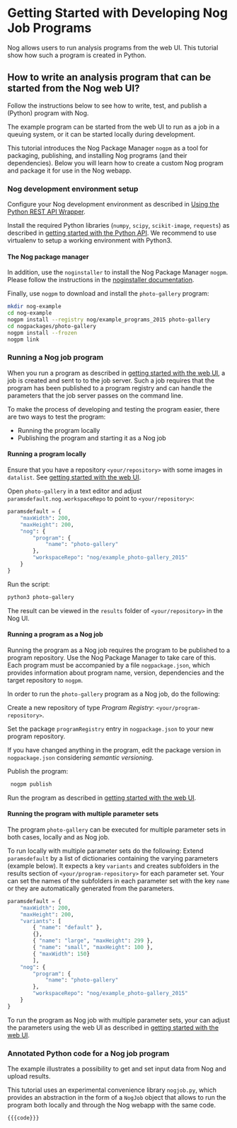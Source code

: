 # Getting Started with Developing Nog Job Programs

Nog allows users to run analysis programs from the web UI.  This tutorial show
how such a program is created in Python.

<!-- toc -->

## How to write an analysis program that can be started from the Nog web UI?

Follow the instructions below to see how to write, test, and publish a
(Python) program with Nog.

The example program can be started from the web UI to run as a job in a queuing
system, or it can be started locally during development.

This tutorial introduces the Nog Package Manager `nogpm` as a tool for
packaging, publishing, and installing Nog programs (and their dependencies).
Below you will learn how to create a custom Nog program and package it for use
in the Nog webapp.

### Nog development environment setup

Configure your Nog development environment as described in [Using the Python
REST API Wrapper](/tutorial-nogpy.md#configure-the-environment-for-nogpy).  

Install the required Python libraries (`numpy`, `scipy`, `scikit-image`,
`requests`) as described in [getting started with the Python
API](./tutorial-python-api-basics.md).  We recommend to use virtualenv to
setup a working environment with Python3.

#### The Nog package manager

In addition, use the `noginstaller` to install the Nog Package Manager `nogpm`.
Please follow the instructions in the [noginstaller
documentation](/nog/packages/files/programs/noginstaller/index!0).

Finally, use `nogpm` to download and install the `photo-gallery` program:

```bash
mkdir nog-example
cd nog-example
nogpm install --registry nog/example_programs_2015 photo-gallery
cd nogpackages/photo-gallery
nogpm install --frozen
nogpm link
```

### Running a Nog job program

When you run a program as described in [getting started with the web
UI](./tutorial-ui.md), a job is created and sent to to the job server.  Such
a job requires that the program has been published to a program registry and
can handle the parameters that the job server passes on the command line.

To make the process of developing and testing the program easier, there are
two ways to test the program:

- Running the program locally
- Publishing the program and starting it as a Nog job

#### Running a program locally

Ensure that you have a repository `<your/repository>` with some images in
`datalist`.  See [getting started with the web UI](tutorial-ui.md).

Open `photo-gallery` in a text editor and adjust
`paramsdefault.nog.workspaceRepo` to point to `<your/repository>`:

```python
paramsdefault = {
    "maxWidth": 200,
    "maxHeight": 200,
    "nog": {
        "program": {
            "name": "photo-gallery"
        },
        "workspaceRepo": "nog/example_photo-gallery_2015"
    }
}
```

Run the script:

```bash
python3 photo-gallery
```

The result can be viewed in the `results` folder of `<your/repository>` in the
Nog UI.

#### Running a program as a Nog job

Running the program as a Nog job requires the program to be published to a
program repository. Use the Nog Package Manager to take care of this. Each
program must be accompanied by a file `nogpackage.json`, which provides
information about program name, version, dependencies and the target repository
to `nogpm`.

In order to run the `photo-gallery` program as a Nog job, do the following:

Create a new repository of type *Program Registry*: `<your/program-repository>`.

Set the package `programRegistry` entry in `nogpackage.json` to your new
program repository.

If you have changed anything in the program, edit the package version in
`nogpackage.json` considering *semantic versioning*.

Publish the program:

```bash
 nogpm publish
```

Run the program as described in [getting started with the web UI](./tutorial-ui.md).


#### Running the program with multiple parameter sets

The program `photo-gallery` can be executed for multiple parameter sets in
both cases, locally and as Nog job.

To run locally with multiple parameter sets do the following:
Extend `paramsdefault` by a list of dictionaries containing the varying
parameters (example below). It expects a key `variants` and creates
subfolders in the results section of `<your/program-repository>` for each
parameter set. Your can set the names of the subfolders in each parameter set
 with the key `name` or they are automatically generated from the parameters.

```python
paramsdefault = {
    "maxWidth": 200,
    "maxHeight": 200,
    "variants": [
        { "name": "default" },
        {},
        { "name": "large", "maxHeight": 299 },
        { "name": "small", "maxHeight": 100 },
        { "maxWidth": 150}
        ],
    "nog": {
        "program": {
            "name": "photo-gallery"
        },
        "workspaceRepo": "nog/example_photo-gallery_2015"
    }
}

```

To run the program as Nog job with multiple parameter sets, your can adjust
the parameters using the web UI as described in [getting started with the web
UI](./tutorial-ui.md).

### Annotated Python code for a Nog job program

The example illustrates a possibility to get and set input data from Nog and
upload results.

This tutorial uses an experimental convenience library `nogjob.py`, which
provides an abstraction in the form of a `NogJob` object that allows to run the
program both locally and through the Nog webapp with the same code.

```python
{{{code}}}
```

